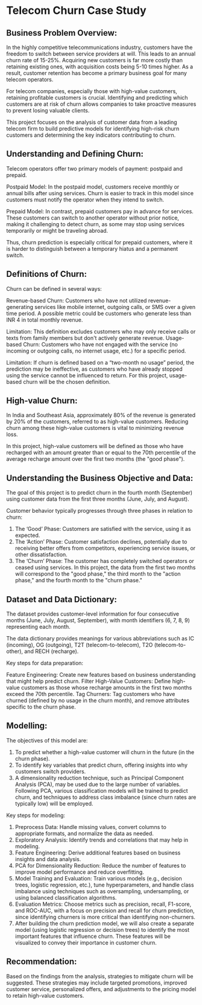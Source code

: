 # Telecom Churn Case Study

## Business Problem Overview:

In the highly competitive telecommunications industry, customers have the freedom to switch between service providers at will. This leads to an annual churn rate of 15-25%. Acquiring new customers is far more costly than retaining existing ones, with acquisition costs being 5-10 times higher. As a result, customer retention has become a primary business goal for many telecom operators.

For telecom companies, especially those with high-value customers, retaining profitable customers is crucial. Identifying and predicting which customers are at risk of churn allows companies to take proactive measures to prevent losing valuable clients.

This project focuses on the analysis of customer data from a leading telecom firm to build predictive models for identifying high-risk churn customers and determining the key indicators contributing to churn.

## Understanding and Defining Churn:

Telecom operators offer two primary models of payment: postpaid and prepaid.

Postpaid Model: In the postpaid model, customers receive monthly or annual bills after using services. Churn is easier to track in this model since customers must notify the operator when they intend to switch.

Prepaid Model: In contrast, prepaid customers pay in advance for services. These customers can switch to another operator without prior notice, making it challenging to detect churn, as some may stop using services temporarily or might be traveling abroad.

Thus, churn prediction is especially critical for prepaid customers, where it is harder to distinguish between a temporary hiatus and a permanent switch.


## Definitions of Churn:

Churn can be defined in several ways:

Revenue-based Churn: Customers who have not utilized revenue-generating services like mobile internet, outgoing calls, or SMS over a given time period. A possible metric could be customers who generate less than INR 4 in total monthly revenue.

Limitation: This definition excludes customers who may only receive calls or texts from family members but don't actively generate revenue.
Usage-based Churn: Customers who have not engaged with the service (no incoming or outgoing calls, no internet usage, etc.) for a specific period.

Limitation: If churn is defined based on a “two-month no usage” period, the prediction may be ineffective, as customers who have already stopped using the service cannot be influenced to return.
For this project, usage-based churn will be the chosen definition.

## High-value Churn:

In India and Southeast Asia, approximately 80% of the revenue is generated by 20% of the customers, referred to as high-value customers. Reducing churn among these high-value customers is vital to minimizing revenue loss.

In this project, high-value customers will be defined as those who have recharged with an amount greater than or equal to the 70th percentile of the average recharge amount over the first two months (the "good phase").

## Understanding the Business Objective and Data:

The goal of this project is to predict churn in the fourth month (September) using customer data from the first three months (June, July, and August).

Customer behavior typically progresses through three phases in relation to churn:

1. The ‘Good’ Phase: Customers are satisfied with the service, using it as expected.
2. The ‘Action’ Phase: Customer satisfaction declines, potentially due to receiving better offers from competitors, experiencing service issues, or other dissatisfaction.
3. The ‘Churn’ Phase: The customer has completely switched operators or ceased using services.
In this project, the data from the first two months will correspond to the "good phase," the third month to the "action phase," and the fourth month to the "churn phase."

## Dataset and Data Dictionary:

The dataset provides customer-level information for four consecutive months (June, July, August, September), with month identifiers (6, 7, 8, 9) representing each month.

The data dictionary provides meanings for various abbreviations such as IC (incoming), OG (outgoing), T2T (telecom-to-telecom), T2O (telecom-to-other), and RECH (recharge).

Key steps for data preparation:

Feature Engineering: Create new features based on business understanding that might help predict churn.
Filter High-Value Customers: Define high-value customers as those whose recharge amounts in the first two months exceed the 70th percentile.
Tag Churners: Tag customers who have churned (defined by no usage in the churn month), and remove attributes specific to the churn phase.
## Modelling:

The objectives of this model are:
1. To predict whether a high-value customer will churn in the future (in the churn phase).
2. To identify key variables that predict churn, offering insights into why customers switch providers.
3. A dimensionality reduction technique, such as Principal Component Analysis (PCA), may be used due to the large number of variables. Following PCA, various classification models will be trained to predict churn, and techniques to address class imbalance (since churn rates are typically low) will be employed.

Key steps for modeling:
1. Preprocess Data: Handle missing values, convert columns to appropriate formats, and normalize the data as needed.
2. Exploratory Analysis: Identify trends and correlations that may help in modeling.
3. Feature Engineering: Derive additional features based on business insights and data analysis.
4. PCA for Dimensionality Reduction: Reduce the number of features to improve model performance and reduce overfitting.
5. Model Training and Evaluation: Train various models (e.g., decision trees, logistic regression, etc.), tune hyperparameters, and handle class imbalance using techniques such as oversampling, undersampling, or using balanced classification algorithms.
6. Evaluation Metrics: Choose metrics such as precision, recall, F1-score, and ROC-AUC, with a focus on precision and recall for churn prediction, since identifying churners is more critical than identifying non-churners.
7. After building the churn prediction model, we will also create a separate model (using logistic regression or decision trees) to identify the most important features that influence churn. These features will be visualized to convey their importance in customer churn.

## Recommendation:

Based on the findings from the analysis, strategies to mitigate churn will be suggested. These strategies may include targeted promotions, improved customer service, personalized offers, and adjustments to the pricing model to retain high-value customers.
